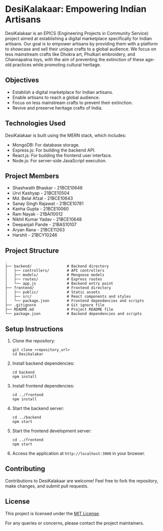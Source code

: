 # DesiKalakaar: Empowering Indian Artisans

DesiKalakaar is an EPICS (Engineering Projects in Community Service) project aimed at establishing a digital marketplace specifically for Indian artisans. Our goal is to empower artisans by providing them with a platform to showcase and sell their unique crafts to a global audience. We focus on less mainstream crafts like Dhokra art, Phulkari embroidery, and Channapatna toys, with the aim of preventing the extinction of these age-old practices while promoting cultural heritage.

## Objectives
- Establish a digital marketplace for Indian artisans.
- Enable artisans to reach a global audience.
- Focus on less mainstream crafts to prevent their extinction.
- Revive and preserve heritage crafts of India.

## Technologies Used
DesiKalakaar is built using the MERN stack, which includes:
- MongoDB: For database storage.
- Express.js: For building the backend API.
- React.js: For building the frontend user interface.
- Node.js: For server-side JavaScript execution.

## Project Members
- Shashwath Bhaskar - 21BCE10646
- Urvi Kashyap - 21BCE10504
- Md. Belal Afzal - 21BCE10643
- Sanay Singh Rajawat - 21BCE10781
- Kanha Gupta - 21BCE10060
- Ram Nayak - 21BAI10012
- Nikhil Kumar Yadav - 21BCE10648
- Deepanjali Pande - 21BAS10107
- Aryan Rana - 21BCE11263
- Harshit - 21BCY10246

## Project Structure
```
.
├── backend/                # Backend directory
│   ├── controllers/        # API controllers
│   ├── models/             # Mongoose models
│   ├── routes/             # Express routes
│   └── app.js              # Backend entry point
├── frontend/               # Frontend directory
│   ├── public/             # Static assets
│   ├── src/                # React components and styles
│   └── package.json        # Frontend dependencies and scripts
├── .gitignore              # Git ignore file
├── README.md               # Project README file
└── package.json            # Backend dependencies and scripts
```

## Setup Instructions
1. Clone the repository:
   ```
   git clone <repository_url>
   cd Desikalakar
   ```
2. Install backend dependencies:
   ```
   cd backend
   npm install
   ```
3. Install frontend dependencies:
   ```
   cd ../frontend
   npm install
   ```
4. Start the backend server:
   ```
   cd ../backend
   npm start
   ```
5. Start the frontend development server:
   ```
   cd ../frontend
   npm start
   ```
6. Access the application at `http://localhost:3000` in your browser.

## Contributing
Contributions to DesiKalakaar are welcome! Feel free to fork the repository, make changes, and submit pull requests.

## License
This project is licensed under the [MIT License](LICENSE.txt).

For any queries or concerns, please contact the project maintainers.
